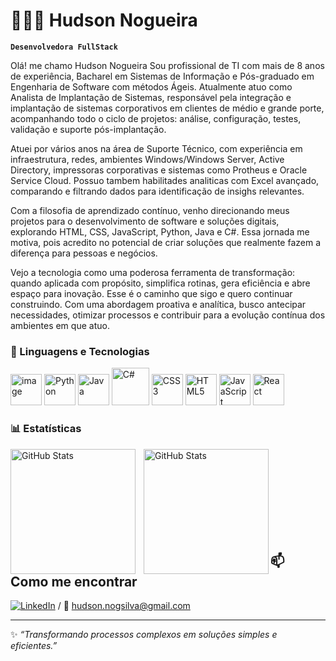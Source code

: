 # 👩🏻‍💻 Hudson Nogueira

**`Desenvolvedora FullStack`**

Olá! me chamo Hudson Nogueira
Sou profissional de TI com mais de 8 anos de experiência, Bacharel em Sistemas de Informação e Pós-graduado em Engenharia de Software com métodos Ágeis. Atualmente atuo como Analista de Implantação de Sistemas, responsável pela integração e implantação de sistemas corporativos em clientes de médio e grande porte, acompanhando todo o ciclo de projetos: análise, configuração, testes, validação e suporte pós-implantação.

Atuei por vários anos na área de Suporte Técnico, com experiência em infraestrutura, redes, ambientes Windows/Windows Server, Active Directory, impressoras corporativas e sistemas como Protheus e Oracle Service Cloud. Possuo tambem habilitades analiticas com Excel avançado, comparando e filtrando dados para identificação de insighs relevantes.

Com a filosofia de aprendizado contínuo, venho direcionando meus projetos para o desenvolvimento de software e soluções digitais, explorando HTML, CSS, JavaScript, Python, Java e C#. Essa jornada me motiva, pois acredito no potencial de criar soluções que realmente fazem a diferença para pessoas e negócios.

Vejo a tecnologia como uma poderosa ferramenta de transformação: quando aplicada com propósito, simplifica rotinas, gera eficiência e abre espaço para inovação. Esse é o caminho que sigo e quero continuar construindo. Com uma abordagem proativa e analítica, busco antecipar necessidades, otimizar processos e contribuir para a evolução contínua dos ambientes em que atuo.

### 🤖 Linguagens e Tecnologias

<p align="left">
  <img width="50" height="50" alt="image" src="https://github.com/user-attachments/assets/9df51d57-66d7-4985-8d43-3681b7eb9470" alt="SQL Server/Oracle/MySQL/PostGree" title="SQL Server" />
  <img src="https://cdn.jsdelivr.net/gh/devicons/devicon/icons/python/python-original.svg" width="50" height="50" alt="Python" title="Python" />
  <img src="https://cdn.jsdelivr.net/gh/devicons/devicon/icons/java/java-original.svg" width="50" height="50" alt="Java" title="Java" />
  <img src="https://img.icons8.com/?size=100&id=Fycm8TUhWmFU&format=png" width="60" height="60" alt="C#" title="C#"/>
  <img src="https://cdn.jsdelivr.net/gh/devicons/devicon/icons/css3/css3-original.svg" width="50" height="50" alt="CSS3" title="CSS3"/>
  <img src="https://cdn.jsdelivr.net/gh/devicons/devicon/icons/html5/html5-original.svg" width="50" height="50" alt="HTML5" title="HTML5"/>
  <img src="https://cdn.jsdelivr.net/gh/devicons/devicon/icons/javascript/javascript-original.svg" width="50" height="50" alt="JavaScript" title="JavaScript" />
  <img src="https://cdn.jsdelivr.net/gh/devicons/devicon@latest/icons/react/react-original.svg" width="50" height="50" alt="React" title="React"/>
</p>

### 📊 Estatísticas

<p>
  
  <img 
    align="left" 
    alt="GitHub Stats" 
    height="200" 
    style="padding-right: 10px;" 
    src="https://github-readme-stats.vercel.app/api?username=hudnog&show_icons=true&theme=tokyonight&include_all_commits=true&locale=pt-br"/>

<img 
      align="left" 
      alt="GitHub Stats" 
      height="200" 
      src="https://github-readme-stats.vercel.app/api/top-langs/?username=hudnog&theme=tokyonight&layout=compact&custom_title=Tecnologias&langs_count=9"/>

<br/>
<br/>
<br/>
<br/>
<br/>
<br/>
<br/>
<br/>

## 📫 Como me encontrar
[![LinkedIn](https://img.shields.io/badge/LinkedIn-0e76a8?style=for-the-badge&logo=linkedin&logoColor=white)](https://www.linkedin.com/in/hudnog)  / 📧 hudson.nogsilva@gmail.com  

---

✨ *“Transformando processos complexos em soluções simples e eficientes.”*  
